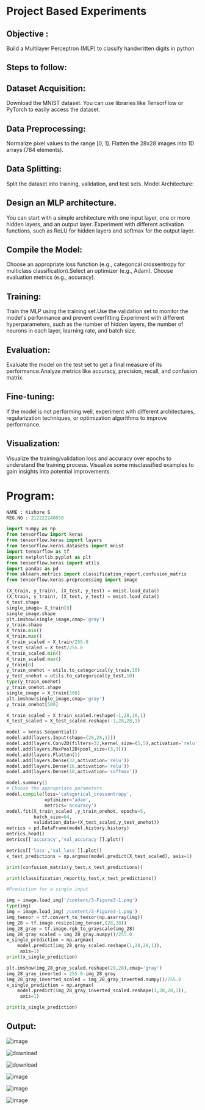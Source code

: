 # Project Based Experiments
## Objective :
 Build a Multilayer Perceptron (MLP) to classify handwritten digits in python
## Steps to follow:
## Dataset Acquisition:
Download the MNIST dataset. You can use libraries like TensorFlow or PyTorch to easily access the dataset.
## Data Preprocessing:
Normalize pixel values to the range [0, 1].
Flatten the 28x28 images into 1D arrays (784 elements).
## Data Splitting:

Split the dataset into training, validation, and test sets.
Model Architecture:
## Design an MLP architecture. 
You can start with a simple architecture with one input layer, one or more hidden layers, and an output layer.
Experiment with different activation functions, such as ReLU for hidden layers and softmax for the output layer.
## Compile the Model:
Choose an appropriate loss function (e.g., categorical crossentropy for multiclass classification).Select an optimizer (e.g., Adam).
Choose evaluation metrics (e.g., accuracy).
## Training:
Train the MLP using the training set.Use the validation set to monitor the model's performance and prevent overfitting.Experiment with different hyperparameters, such as the number of hidden layers, the number of neurons in each layer, learning rate, and batch size.
## Evaluation:

Evaluate the model on the test set to get a final measure of its performance.Analyze metrics like accuracy, precision, recall, and confusion matrix.
## Fine-tuning:
If the model is not performing well, experiment with different architectures, regularization techniques, or optimization algorithms to improve performance.
## Visualization:
Visualize the training/validation loss and accuracy over epochs to understand the training process. Visualize some misclassified examples to gain insights into potential improvements.

# Program:
```python
NAME : Kishore S
REG.NO : 212222240050

import numpy as np
from tensorflow import keras
from tensorflow.keras import layers
from tensorflow.keras.datasets import mnist
import tensorflow as tf
import matplotlib.pyplot as plt
from tensorflow.keras import utils
import pandas as pd
from sklearn.metrics import classification_report,confusion_matrix
from tensorflow.keras.preprocessing import image

(X_train, y_train), (X_test, y_test) = mnist.load_data()
(X_train, y_train), (X_test, y_test) = mnist.load_data()
X_test.shape
single_image= X_train[0]
single_image.shape
plt.imshow(single_image,cmap='gray')
y_train.shape
X_train.min()
X_train.max()
X_train_scaled = X_train/255.0
X_test_scaled = X_test/255.0
X_train_scaled.min()
X_train_scaled.max()
y_train[0]
y_train_onehot = utils.to_categorical(y_train,10)
y_test_onehot = utils.to_categorical(y_test,10)
type(y_train_onehot)
y_train_onehot.shape
single_image = X_train[500]
plt.imshow(single_image,cmap='gray')
y_train_onehot[500]

X_train_scaled = X_train_scaled.reshape(-1,28,28,1)
X_test_scaled = X_test_scaled.reshape(-1,28,28,1)

model = keras.Sequential()
model.add(layers.Input(shape=(28,28,1)))
model.add(layers.Conv2D(filters=32,kernel_size=(5,5),activation='relu'))
model.add(layers.MaxPool2D(pool_size=(3,3)))
model.add(layers.Flatten())
model.add(layers.Dense(32,activation='relu'))
model.add(layers.Dense(16,activation='relu'))
model.add(layers.Dense(10,activation='softmax'))

model.summary()
# Choose the appropriate parameters
model.compile(loss='categorical_crossentropy',
              optimizer='adam',
              metrics='accuracy')
model.fit(X_train_scaled ,y_train_onehot, epochs=5,
          batch_size=64,
          validation_data=(X_test_scaled,y_test_onehot))
metrics = pd.DataFrame(model.history.history)
metrics.head()
metrics[['accuracy','val_accuracy']].plot()

metrics[['loss','val_loss']].plot()
x_test_predictions = np.argmax(model.predict(X_test_scaled), axis=1)

print(confusion_matrix(y_test,x_test_predictions))

print(classification_report(y_test,x_test_predictions))

#Prediction for a single input

img = image.load_img('/content/3-Figure3-1.png')
type(img)
img = image.load_img('/content/3-Figure3-1.png')
img_tensor = tf.convert_to_tensor(np.asarray(img))
img_28 = tf.image.resize(img_tensor,(28,28))
img_28_gray = tf.image.rgb_to_grayscale(img_28)
img_28_gray_scaled = img_28_gray.numpy()/255.0
x_single_prediction = np.argmax(
    model.predict(img_28_gray_scaled.reshape(1,28,28,1)),
     axis=1)
print(x_single_prediction)

plt.imshow(img_28_gray_scaled.reshape(28,28),cmap='gray')
img_28_gray_inverted = 255.0-img_28_gray
img_28_gray_inverted_scaled = img_28_gray_inverted.numpy()/255.0
x_single_prediction = np.argmax(
    model.predict(img_28_gray_inverted_scaled.reshape(1,28,28,1)),
     axis=1)

print(x_single_prediction)
```

## Output:
![image](https://github.com/Adhithyaram29D/NN-Project-Based-Experiment/assets/119393540/6c872465-4df0-40ae-b584-a577e42c758a)

![download](https://github.com/Adhithyaram29D/NN-Project-Based-Experiment/assets/119393540/78af1262-11e9-4420-859e-fca03478b8cb)

![download](https://github.com/Adhithyaram29D/NN-Project-Based-Experiment/assets/119393540/4f69500b-f140-4e16-9470-cae5a426bec1)

![image](https://github.com/Adhithyaram29D/NN-Project-Based-Experiment/assets/119393540/a76d7b6d-c9b0-41fd-9770-e72d982a1133)

![image](https://github.com/Adhithyaram29D/NN-Project-Based-Experiment/assets/119393540/e14f6351-ac3f-4e71-9f59-36a04e793a00)

![image](https://github.com/Adhithyaram29D/NN-Project-Based-Experiment/assets/119393540/7d2a79ae-24ba-423d-aab9-d947f72a69ac)

